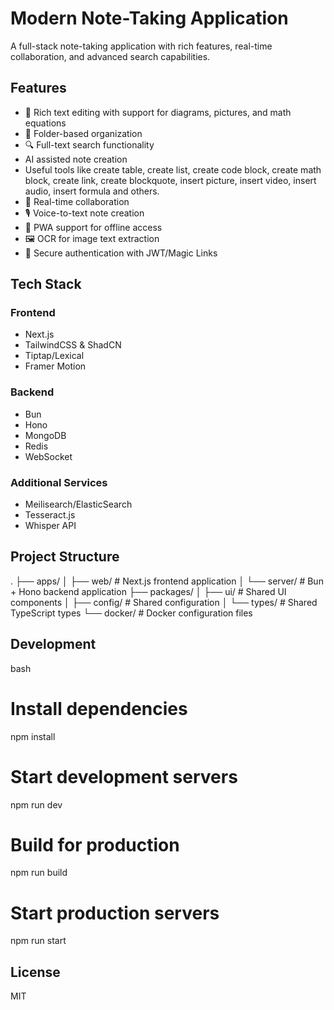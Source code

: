 # Modern Note-Taking Application

A full-stack note-taking application with rich features, real-time collaboration, and advanced search capabilities.

## Features

- 📝 Rich text editing with support for diagrams, pictures, and math equations
- 📁 Folder-based organization
- 🔍 Full-text search functionality
- AI assisted note creation
- Useful tools like create table, create list, create code block, create math block, create link, create blockquote, insert picture, insert video, insert audio, insert formula and others.
- 🔄 Real-time collaboration
- 🎙️ Voice-to-text note creation
- 📱 PWA support for offline access
- 🖼️ OCR for image text extraction
- 🔐 Secure authentication with JWT/Magic Links

## Tech Stack

### Frontend
- Next.js
- TailwindCSS & ShadCN
- Tiptap/Lexical
- Framer Motion

### Backend
- Bun
- Hono
- MongoDB
- Redis
- WebSocket

### Additional Services
- Meilisearch/ElasticSearch
- Tesseract.js
- Whisper API

## Project Structure

.
├── apps/
│   ├── web/           # Next.js frontend application
│   └── server/        # Bun + Hono backend application
├── packages/
│   ├── ui/           # Shared UI components
│   ├── config/       # Shared configuration
│   └── types/        # Shared TypeScript types
└── docker/           # Docker configuration files



## Development

bash
# Install dependencies
npm install

# Start development servers
npm run dev

# Build for production
npm run build

# Start production servers
npm run start



## License

MIT